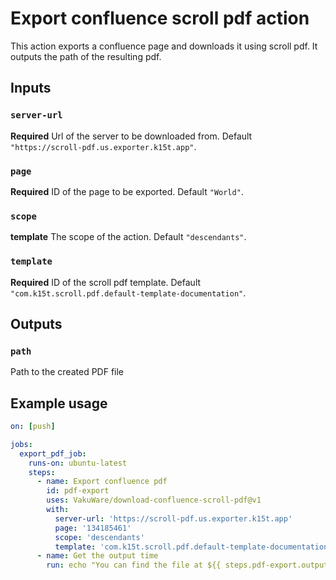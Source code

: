 # Export confluence scroll pdf action

This action exports a confluence page and downloads it using scroll pdf. It outputs the path of the resulting pdf.

## Inputs

### `server-url`
**Required** Url of the server to be downloaded from. Default `"https://scroll-pdf.us.exporter.k15t.app"`.
### `page`
**Required** ID of the page to be exported. Default `"World"`.
### `scope`
**template** The scope of the action. Default `"descendants"`.
### `template`
**Required** ID of the scroll pdf template. Default `"com.k15t.scroll.pdf.default-template-documentation"`.

## Outputs

### `path`
Path to the created PDF file

## Example usage

```yaml
on: [push]

jobs:
  export_pdf_job:
    runs-on: ubuntu-latest
    steps:
      - name: Export confluence pdf
        id: pdf-export
        uses: VakuWare/download-confluence-scroll-pdf@v1
        with:
          server-url: 'https://scroll-pdf.us.exporter.k15t.app'
          page: '134185461'
          scope: 'descendants'
          template: 'com.k15t.scroll.pdf.default-template-documentation'
      - name: Get the output time
        run: echo "You can find the file at ${{ steps.pdf-export.outputs.path }}"
```

